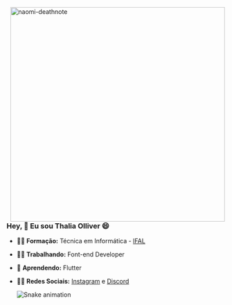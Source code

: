<img width="495px" align="right" src="https://giffiles.alphacoders.com/147/147483.gif" alt="naomi-deathnote"/>
 
 ### Hey, 👋 Eu sou Thalia Olliver 😄

- 👩‍🎓 **Formação:** Técnica em Informática - [IFAL](https://www2.ifal.edu.br/)
- 👩‍💻 **Trabalhando:** Font-end Developer
- 🌱 **Aprendendo:** Flutter
- 🙋‍♀️ **Redes Sociais:** [Instagram](https://www.instagram.com/dev_girll/) e [Discord](https://discord.gg/8yGAzKYX)
 
 
   
  ![Snake animation](https://github.com/ThaliaOliveiraa/ThaliaOliveiraa/blob/output/github-contribution-grid-snake.svg)
  <!--
 - 🎓 **Cursando:** Ciência da Computação - [UFAL](https://arapiraca.ufal.br/) 
  <img align="right" height="180em" src="https://i.ibb.co/b2bvSsV/Thalia-perfil.png"  alt="Thalia-perfil">
-->
 
